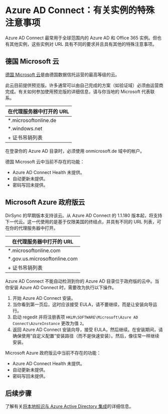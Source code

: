 <properties
	pageTitle="Azure AD Connect：同步服务实例 | Azure"
	description="本页记录了 Azure AD 实例的特殊注意事项。"
	services="active-directory"
	documentationCenter=""
	authors="andkjell"
	manager="stevenpo"
	editor=""/>

<tags
	ms.service="active-directory"
	ms.date="06/27/2016"
	wacn.date="08/01/2016"/>

# Azure AD Connect：有关实例的特殊注意事项
Azure AD Connect 最常用于全球范围内的 Azure AD 和 Office 365 实例。但也有其他实例，这些实例对 URL 具有不同的要求并且具有其他的特殊注意事项。

## 德国 Microsoft 云
[德国 Microsoft 云](http://www.microsoft.de/cloud-deutschland/)是由德国数据信托运营的最高等级的云。

此云目前提供预览版。许多通常可以由自己完成的方案（如验证域）必须由运营商完成。有关如何参加使用预览版的详细信息，请与你当地的 Microsoft 代表联系。

在代理服务器中打开的 URL |
--- |
*.microsoftonline.de |
*.windows.net |
\+ 证书吊销列表 |

在登录你的 Azure AD 目录时，必须使用 onmicrosoft.de 域中的帐户。

德国 Microsoft 云中当前不存在的功能：

- Azure AD Connect Health 未提供。
- 自动更新未提供。
- 密码写回未提供。

## Microsoft Azure 政府版云

DirSync 的早期版本支持该云。从 Azure AD Connect 的 1.1.180 版本起，将支持下一代云。这一代使用的是基于仅限美国的终结点，并具有不同的 URL 列表，可在你的代理服务器中打开。

在代理服务器中打开的 URL |
--- |
*.microsoftonline.com |
*.gov.us.microsoftonline.com |
\+ 证书吊销列表 |

Azure AD Connect 不能自动检测到你的 Azure AD 目录位于政府版的云中。当你安装 Azure AD Connect 时，需要改为执行以下操作。

1. 开始 Azure AD Connect 安装。
2. 当你看到第一页后，这时应该接受 EULA，请不要继续，而是让安装向导运行。
3. 启动 regedit 并将注册表项 `HKLM\SOFTWARE\Microsoft\Azure AD Connect\AzureInstance` 更改为值 `2`。
4. 返回 Azure AD Connect 安装向导，接受 EULA，然后继续。在安装期间，请确保使用“自定义配置”安装路径（而不是快速安装）。然后，像往常一样继续安装。

Microsoft Azure 政府版云中当前不存在的功能：

- Azure AD Connect Health 未提供。
- 自动更新未提供。
- 密码写回未提供。

## 后续步骤
了解有关[将本地标识与 Azure Active Directory 集成](/documentation/articles/active-directory-aadconnect/)的详细信息。

<!---HONumber=Mooncake_0725_2016-->